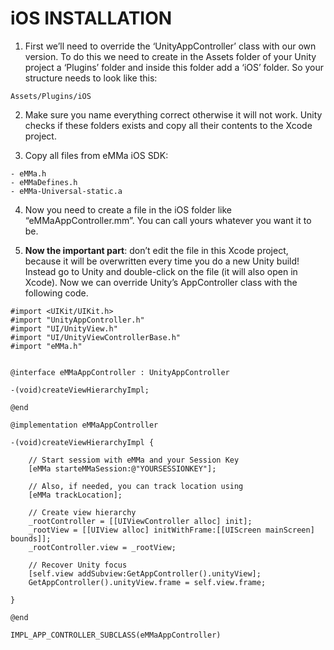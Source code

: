 # iOS INSTALLATION

1. First we’ll need to override the ‘UnityAppController’ class with our own version. To do this we need to create in the Assets folder of your Unity project a ‘Plugins’ folder and inside this folder add a ‘iOS’ folder. So your structure needs to look like this:

 ```
 Assets/Plugins/iOS
 ```

2. Make sure you name everything correct otherwise it will not work. Unity checks if these folders exists and copy all their contents to the Xcode project.

3. Copy all files from eMMa iOS SDK:  

 ```
 - eMMa.h 
 - eMMaDefines.h 
 - eMMa-Universal-static.a  
 ```

4. Now you need to create a file in the iOS folder like “eMMaAppController.mm”. You can call yours whatever you want it to be.

5. **Now the important part**: don’t edit the file in this Xcode project, because it will be overwritten every time you do a new Unity build! Instead go to Unity and double-click on the file (it will also open in Xcode). Now we can override Unity’s AppController class with the following code.

 ```
 #import <UIKit/UIKit.h>
 #import "UnityAppController.h"
 #import "UI/UnityView.h"
 #import "UI/UnityViewControllerBase.h"
 #import "eMMa.h"
 
  
 @interface eMMaAppController : UnityAppController
  
 -(void)createViewHierarchyImpl;
  
 @end
  
 @implementation eMMaAppController
 
 -(void)createViewHierarchyImpl {
     
     // Start sessiom with eMMa and your Session Key
     [eMMa starteMMaSession:@"YOURSESSIONKEY"];
     
     // Also, if needed, you can track location using
     [eMMa trackLocation];
     
     // Create view hierarchy
     _rootController = [[UIViewController alloc] init];
     _rootView = [[UIView alloc] initWithFrame:[[UIScreen mainScreen] bounds]];
     _rootController.view = _rootView;
     
     // Recover Unity focus
     [self.view addSubview:GetAppController().unityView];
     GetAppController().unityView.frame = self.view.frame;
     
 }
  
 @end
  
 IMPL_APP_CONTROLLER_SUBCLASS(eMMaAppController)
 ```
